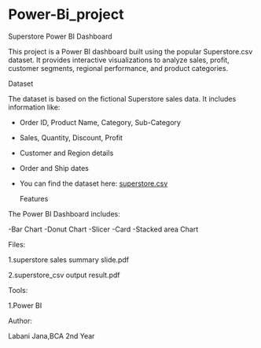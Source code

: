 # Power-Bi_project
Superstore Power BI Dashboard

This project is a Power BI dashboard built using the popular Superstore.csv dataset. It provides interactive visualizations to analyze sales, profit, customer segments, regional performance, and product categories.

Dataset

The dataset is based on the fictional Superstore sales data. It includes information like:

- Order ID, Product Name, Category, Sub-Category
- Sales, Quantity, Discount, Profit
- Customer and Region details
- Order and Ship dates
- You can find the dataset here: [superstore.csv](./Superstore.csv)

  Features

The Power BI Dashboard includes:

-Bar Chart
-Donut Chart
-Slicer
-Card
-Stacked area Chart

Files:

1.superstore sales summary slide.pdf

2.superstore_csv output result.pdf

Tools:

1.Power BI

Author:

Labani Jana,BCA 2nd Year
